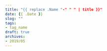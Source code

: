 ```yaml
---
title: "{{ replace .Name "-" " " | title }}"
date: {{ .Date }}
slog: ""
tags:
- tag_name
draft: true
archives:
- 2019/05
---
```


<!--more-->